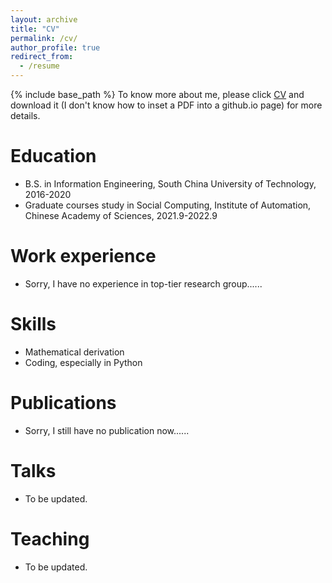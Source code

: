 ```yaml
---
layout: archive
title: "CV"
permalink: /cv/
author_profile: true
redirect_from:
  - /resume
---
```


{% include base_path %}
To know more about me, please click [CV](https://github.com/vasile-paskardlgm/vasile-paskardlgm.github.io/blob/master/files/resume_guoming_li.pdf) and download it (I don't know how to inset a PDF into a github.io page) for more details.

Education
======
* B.S. in Information Engineering, South China University of Technology, 2016-2020
* Graduate courses study in Social Computing, Institute of Automation, Chinese Academy of Sciences, 2021.9-2022.9

Work experience
======
* Sorry, I have no experience in top-tier research group......
  
Skills
======
* Mathematical derivation
* Coding, especially in Python

Publications
======
* Sorry, I still have no publication now......
  
Talks
======
* To be updated.
  
Teaching
======
* To be updated.
